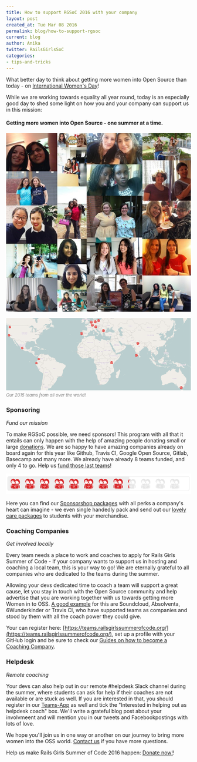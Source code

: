 ```yaml
---
title: How to support RGSoC 2016 with your company
layout: post
created_at: Tue Mar 08 2016
permalink: blog/how-to-support-rgsoc
current: blog
author: Anika
twitter: RailsGirlsSoC
categories:
- tips-and-tricks
---
```



What better day to think about getting more women into Open Source than today - on [International Women's Day](http://www.libertyclick.org/wp-content/uploads/A-Womans-Place-is-in-the-Revolution.jpg)!

While we are working towards equality all year round, today is an especially good day to shed some light on how you and your company can support us in this mission:

#### Getting more women into Open Source - one summer at a time.


![2015's Teams](/img/blog/2015/all-teams-small.jpg)

![](/img/blog/2015/2015-teams-map-small.png)
<font color="grey"><small><i>Our 2015 teams from all over the world!</i></small></font>

### Sponsoring
*Fund our mission*


To make RGSoC possible, we need sponsors! This program with all that it entails can only happen with the help of amazing people donating small or large [donations](http://railsgirlssummerofcode.org/campaign). We are so happy to have amazing companies already on board again for this year like Github, Travis CI, Google Open Source, Gitlab, Basecamp and many more. We already have already 8 teams funded, and only 4 to go. Help us [fund those last teams](http://railsgirlssummerofcode.org/campaign)!

<a href="http://railsgirlssummerofcode.org/campaign"><img src="/img/blog/2016/progress_8_march.png"></a>

Here you can find our [Sponsorshop packages](http://railsgirlssummerofcode.org/sponsors/packages) with all perks a company's heart can imagine - we even single handedly pack and send out our [lovely care packages](http://railsgirlssummerofcode.org/blog/2015-09-30-swag-packing) to students with your merchandise.


### Coaching Companies
*Get involved locally*

Every team needs a place to work and coaches to apply for Rails Girls Summer of Code - If your company wants to support us in hosting and coaching a local team, this is your way to go! We are eternally grateful to all companies who are dedicated to the teams during the summer.

Allowing your devs dedicated time to coach a team will support a great cause, let you stay in touch with the Open Source community and help advertise that you are working together with us towards getting more Women in to OSS. [A good example](http://railsgirlssummerofcode.org/guide/coaching-company/#q1) for this are Soundcloud, Absolventa, 6Wunderkinder or Travis CI, who have supported teams as companies and stood by them with all the coach power they could give.

Your can register here: [https://teams.railsgirlssummerofcode.org/](https://teams.railsgirlssummerofcode.org/), set up a profile with your GitHub login and be sure to check our [Guides on how to become a Coaching Company](http://railsgirlssummerofcode.org/guide/coaching-company/).

### Helpdesk
*Remote coaching*

Your devs can also help out in our remote #helpdesk Slack channel during the summer, where students can ask for help if their coaches are not available or are stuck as well. If you are interested in that, you should register in our [Teams-App](https://teams.railsgirlssummerofcode.org/) as well and tick the "Interested in helping out as helpdesk coach" box. We'll write a grateful blog post about your involvmeent and will mention you in our tweets and Facebookpostings with lots of love.


We hope you'll join us in one way or another on our journey to bring more women into the OSS world. [Contact us](mailto:summer-of-code@railsgirls.com) if you have more questions.

Help us make Rails Girls Summer of Code 2016 happen: [Donate now!](http://railsgirlssummerofcode.org/campaign)!

